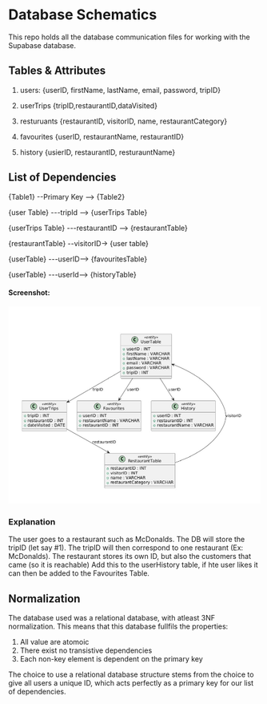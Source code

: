
# Database Schematics

This repo holds all the database communication files for working with the Supabase database.





## Tables & Attributes
1. users:
 {userID, firstName, lastName, email, password, tripID} 


2. userTrips
{tripID,restaurantID,dataVisited}


3. resturuants 
{restaurantID, visitorID, name, restaurantCategory}


4. favourites
 {userID, restaurantName, restaurantID}

5. history
{usierID, restaurantID, resturauntName}

## List of Dependencies
{Table1} --Primary Key --> {Table2}


{user Table} ---tripId --> {userTrips Table}


{userTrips Table} ---restaurantID --> {restaurantTable}


{restaurantTable} --visitorID-> {user table}


{userTable} ---userID--> {favouritesTable}

{userTable} ---userId--> {historyTable}


#### Screenshot:

![image alt](https://github.com/AhmadWali04/Restaurant-Roulette/blob/57dc1a99c5d701f35d58b60555cc596a00e9ea7d/Database/images/databaseDiagram.jpg)



### Explanation
The user goes to a restaurant such as McDonalds. The DB will store the tripID (let say #1).
The tripID will then correspond to one restaurant (Ex: McDonalds).
The restaurant stores its own ID, but also the customers that came (so it is reachable)
Add this to the userHistory table, if hte user likes it can then be added to the Favourites Table.
## Normalization
The database used was a relational database, with atleast 3NF normalization. This means that this database fullfils the properties:
1. All value are atomoic
2. There exist no transistive dependencies
3. Each non-key element is dependent on the primary key

The choice to use a relational database structure stems from the choice to give all users a unique ID, which acts perfectly as a primary key for our list of dependencies.


